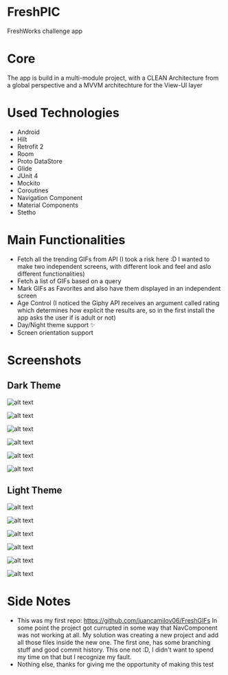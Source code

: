 # FreshPIC
FreshWorks challenge app

# Core
The app is build in a multi-module project, with a CLEAN Architecture from a global perspective and a MVVM architechture for the View-UI layer

# Used Technologies
- Android
- Hilt
- Retrofit 2
- Room
- Proto DataStore
- Glide
- JUnit 4
- Mockito
- Coroutines
- Navigation Component
- Material Components
- Stetho

# Main Functionalities
- Fetch all the trending GIFs from API (I took a risk here :D I wanted to make two independent screens, with different look and feel and aslo different functionalities)
- Fetch a list of GIFs based on a query
- Mark GIFs as Favorites and also have them displayed in an independent screen
- Age Control (I noticed the Giphy API receives an argument called rating which determines how explicit the results are, so in the first install the app asks the user if is adult or not)
- Day/Night theme support ✨
- Screen orientation support

# Screenshots
## Dark Theme

![alt text](https://lh3.googleusercontent.com/QwxDI5kHMGodsHZ45c8LH_5P1yHJhx9iPAudbkKGvaU38m7uIXEtGrLBYOt_7XYxj62mzPuNQx5mbdRnfNuuyw-Pff5wxFxUbCMdAutnZ-yPH_iFMkMzohTDF9gG5Ik5vj_icuMmqSf_PKVLOWIf4fSh3upMsiEwAdXIzqM3R9ODXQjUYVfiLKBOH-K0rubjVNBzzjAdrPj6ZzBmYZXag5aC5Dwcv4VdM4ofi5bNIhN6eViNjRORmFPrde2ulY0RcqT5xqYUPAAgO4yv_ogQ66HWueh-4OGuxn3gfVxRlWXZrVDlAnr4dam3b10xb2C71O5hKsqU4-MML1W2VmCZVdclVlWErdY_A17isOHpJbWTTN2JH49J_Glbq276VxQ6R1G_EYIs2J7iPZoYprb8JOU1DeudiKJAezBGGjw88xVsaY5N7cZ9Yj8y2wWLN8CqfXcEN7ltET4MNNNQLzs00bmhUfYCTqFAxBEhIXiamAElh6KLNFccQyT_BCylXncxccaKR5LhEtHwuNhPr3t6YJP1olgdFtASVHnz7yDlSYYXEgivMZYKn4Ltn5cTdq6sj0U2j2Qk67yRIdC7R5jmW0gwOlp2VGf9u-gWOYamagEKOoRaK3rzsOIteEsSuIE-P69gAYnaF90_AJdVAdExOZt6HsloDJHgzaLl1dEWXaBjosA_UjNqq08ebFQfjaIwiNKzDgGpraqK5NxceB80NNTDabHqUbdR3KRsNq9ImiyaRS9vW4P5SK5NA-5PwFKyT_9DoUi35B9uTZBK-D8o0FiqpE8odqvkp2_P=w401-h866-no?authuser=0)

![alt text](https://lh3.googleusercontent.com/iMgE4DS4dSFrsh4N3_p6KHkXj_35chfK23QqmCXEkBg_LhYF1_yM-OCdnieqqyWovRP1jSDB0NZRYSOogOwykNKVrfL5VlL7-RvfALLYsN8dn137nGaEV9LeZfJ46r_8uAeEG7TwT6bcgV7IbS0f282p9T1dHfcm2Fmn7wPYY9v74GkIdqExwMLWi7QDFIJVWKkAG90v9OGVkNnbjj4J1cdzcotLxZmCnbtnR9jxZuNsHQuhQnAgpsfOTdxli3JauZO-pMI1adrincyZTFVqSK7FcOmdk403ooLReGWmWb_IcuE2bDyPUZtn7eEaSVZteoz4vW0ns4LtkIzdsWSbHUAWWDoUGG7HXbTSOwJKud9qEfWw5j3khqAnWDcngkMYtv_VDW0lp1ZKEV8mBftJavkusQeu_aa5v_wgK5BdVs1kM37JkLhf2IJucq1Wkoxhc1_8VmmUwWJjo6rCjThcL8uMSLSejzvi8sXDv7H3Cdm0ewtcdUu0FFp43fpN16H8dsP5s7AGm-3rCznGoH5S5KQuLIF8csbLCtLuLLJpOU9zDeFIXpEL0aAsjacw0-mflcKu9A26gAoy0lCrqRwqlaNKl6vYQnfIFbgUa0wC0EPzmh8J0X3wV_L47-gu4aZEmmTdN14058afzH9cYHRSz8o5GIM9DKIuzxV7IHQYZZm2hmH1lYe4fA7yimLZAzHZonjUld7j1tdhkZSYqpKxEZK2Rf0lGwxd2yDTogkDGgdceEdyrFEstc1uh59TvomjjuaKYk4qn6lITfHQRHgrcS9C33iyg27jwPsK=w401-h866-no?authuser=0)

![alt text](https://lh3.googleusercontent.com/AJcVPk2ducX1kXM_NOsty4YbloivdBW8NZoVw1dm0Bzfad3gBWl3KoArO1v_41RRpM9_kBKrZABG1J5ttATmN_WPC-4rAu0RwUDio8HnMvjhla5iCCltTCatpxpOu5ir_FLhgXDfMlLt1gXORMi8IKKqr6VdSDLgGrKZ8g1mIMImnqgbDgeT1XBUyATl7BTCCc1BCbPQcjKezhctvmiK754V3S_tL3r8trA4sqSLN1ctDTjMGuVeFsetW5DNu6Dvx7gI-4o8hC_F5DOS8UHT5iSryVNBrxaRImduwDQl4j0bOpRZnE1vfX4WMqf1Q-FV53G8bWaQEX8yg6GQ7QJKjgg076UuiCY_4VAM0Ph0Lr0ZPO6NDwbbn2DECX0h8g6NlJcCac5VZFYAbnVqkX0nkUwX4tdjxLncyD98YM_Q6cBTsI3OllTJ_MEbx4VhUj33_8IRy2npF8nsnEfEaTAAlNnR2VVjwxaHvfJr70sbmklXXEWXFd8X5RAMXjus4MrUKkAvFLCKtAyY0l8P13YCHQHHQkBVR5i5UTRmVb203iok4ZYoksxYEAtxKM4mqwjfBtExAS46VCC9XhImwvnanefLGsqgLeKoDC7Hc7DLrm3FJsZwxM9brMD_wgDg8krZaPFx7xbzab21Yut3-Vxd180izlwod4KFfcxpXPEqPDROq2G73ZAsfg_9I-BXTGCiRk__cEs0VoaTkYDhphI8rVe1SmVhgAvYzCNlsRsCBTwDxyGcGMzUpwjqV3d7nWaZSP0yf3aE-jEh3iTw1oxTFU2YrMT42ginHVDs=w401-h866-no?authuser=0)

![alt text](https://lh3.googleusercontent.com/rVkUVgXOm_Xz53GoN0oRQLcCoqYPeW6v8R4pHjE1ITnUnG2b60zt2IuZfy_4GZatM8JC6Lgg-pSkmxocEKD-xiQqK1H6Q6z_UNrrFGC4BLWUemVXYScxTZ9TaIQZ7vN2XfPlfwvsbS7FkffiZ6D3WP2KuBAW8uyjIanzPTvSCZUhA0pS5hk9UL-417A0bftVOSzMb_LTPnR5uoYXlX307siOCL2XMp_lUoR9OcJO13w-NTzOJew70poHJCdxFXbGYdwcHd4spdE2jgDN0BsDYfZ13mxokUe8oGbDunKjVn76L6d9dRDvE2gnfoDKfEVQPwE6vNv5L10ESqUZW1YU8-8d6PKelLTgW4em9ab3fQXb48SXT2CjFjfDPBLBCWlprQQ173Wv4u50mWyzlLM3oAnfemG5PA6v7Q1mxvOC0nyLRjIukhkbBM3MBHLqJ2QwYzPSFvTkcND7cYj0aMS7ieTippKIz90TwB0G4Z6rtpZS7pfYXVOuKuniI1qpEZscslniJr-lcrdghGsxWsd6EqvE2O1QZGxLWAl-NJIA2x4KYLowdcaLHYSFxM028eK5jc37U8htPKb4kGxbKk02EA-VasPDHGuEa1SGkJDFaqbzshC6IvQ8sdt53_p18pMiEd2QIbemYvIW4avzh31KnFtu_FYZlAPxl2uloXeNs1k17mBWG0Nn5iVrCECAepp9STtItVOZhCQjVTIfLIsEUZPjnMjjCrUMRhPqtwT4XRDZjJ9ftaOIV7j8Wom24KwyxiR2RLelD2fy5cNaE2o7R2o7UDItRJ5g34lq=w401-h866-no?authuser=0)

![alt text](https://lh3.googleusercontent.com/1kc-o9a-SH_BnHAMd51vfJ0X7AuCxjyTjsxKNYpVsJ9zM5yAOBcJKsZc_vhlhQam3fO7iEwNjSDVhoyXfdSnNCEUNAhMF4wttr1_lCcFwaJKOuyKuEH0PiP55ALpi4APvbZi9fSA5wzHk0DQMZVljgDDOR2IBzzk-z3793F8E4ftB4fhSIuHO-w4Wd5DvmOlpueEpL1A1x1tqsLRD-7mhyvV0auTuxKtm8Mbbg024ylF0CsvJuOYR6CVkkdzm3IJ4W8BKmYX0A09rQXloeM6ozhtMcqKUCN8sOsgtxLWZxPi2rD0kTrCw6qHs6XG2gQdZZrse5laSsdwe-GubY59c18or4CnkFanTuAyTn6tmA4QNyPyItG9-TYP06OshN0cBqk991Bj2KXTl-sS8Kd_g0LjuVove4YNjmwGrJJN3bmbN9Vc7UJ5mXiKqM4_1JQds8Z-T6CY9mJhZe3byJ9hy6flc-1JW0h6bkUtGdWvIsYDI7OhFEf8l0hI_b4aqe1KLLLrehZUQ5L7mra00hh02unLGu53M3exeoTB0mFUDw7eMsrSMqnBSFhBiFV5_RdW7ciC4sAdiWM5yO9Ar83VaN-YsCzQuGV9QfTRLmLo5cbywkHjA_GEYg4Tj5D_1a2QHQoq7PshH_U8k5z3NCvHcZINCqWryVuBPJgF_6s5gw1N90hGcGMgAGXoAAkTciTL8G8YY5d_xzxks5Hq-O_iDNwye-IyPc4-GSLVk1fGo9mBfMHMgiSLCMWTmQMmOce0NodUBo0aiRkQIugvFVx4GVtBL8dQwFZRXBQP=w401-h866-no?authuser=0)

![alt text](https://lh3.googleusercontent.com/5oOzXYaclqLHPKJA6LKH6MevmyyqFx1r5LjidmqVl3pJvSQ12Rdj4Ty3BRAGOMYz6RcUnPa_OK-5qzFA1nD2YGJCXVNlvVBO63sQ51XrotjH2q7aXFZepO1EZwTDgUofKI39INR08YANMYpvuAmp7FBa3MgrbvF3eakxBNBB31LwUdPvfvERwu06AXemsULiUB04NgMw0SZm1xaeSCEGW4m_uNk_UhRxCe2KL1Qg8B_nXq2via9l1N92uFA7B3NB1J4Vf-BxMjYjtK-V4hdorDODI6ivrOwer4Yw0m3GFqezc0FtpUosNSiEAGezlYAR8zY8cDkHoIbt8eXP42E97VXY0soPG48A-azGxHmWTHqgoFCFpIxBCQYCKeYkUzUj2xqCFOO6zz4WSybDr1ghBfv8gM_gZSf4eqn5B1LCD4_MCFf9AyVskqD66aN4bm4DzLbWqTAVauw2jFakEp8Fm9k7H0dHtpOpcYpjkOH1w7Sm8Hi6VnsvQltyU1-IxeHCpZ9IbgZQ0SBkRq4DaK5JXbGcJhO1Q21sQ58XsHM7U0aJOiFW8QcaCEXM9h1XmyYd6BlC1sMdsObY01fpsB8H6Z7WN859jqg-PkL8DyirfRRD0xUPmu8gDq61nGRVeo3N2EMHZXoZ7CCdDNgamrQqOkuxeMJwzh3fCVjgprUv_7RIB9BQniSn4raYd6JFr8t2_630mLObLGl2fd6kdTEP1vEc0B4jfNAlobzFkgDkii1WFpAZLG5dBd6zZi7FHyGzl4JrsoTCm8sqS2EqspYdUfmyCUYK6UHYWQ55=w401-h866-no?authuser=0)

## Light Theme

![alt text](https://lh3.googleusercontent.com/51IntZSfNS8PA_1MXhxnN_G_1fdFbeGbZaoB8luw2s1HjrBk_CoRANTONpNwOFeEcDCOEvtzwDjPjsUUniDqQD3-td3PlQy5R3e4NHcZEYsMedxpeYb0YmC6AayB2VjMBgtrN1GHMo1W0o8cuVQb8lINLfUHINGmvnpeUJo-M-6uvoMyazJBMZyjaNGZUZSqewVL1ThXS9ANu0_j5x-U8_rEy4Mtyn7YUXqQR2EbM1Jjr7VICBXVazwoYWnQBQdTk-w8QmiRLU_1i1Y8V0Jb48493BM79dSLgPZs8kEas1dCav9y6Qmgu-4Jwl23TSLRC7N_lV3xjk14jMxZ9JMWVY0C2RHcMdm3QDvyE2x3CFWYkX_tYEJFmxUXKM5Vl7hOyHmtIcx3sr72KSL_sH4TbtNnl9nYlQQoHU31TzTb57_IjPdeZ0qYeM9hEtIOqCMUraLPWZUS8xYgotkpxRywX3f9tAEevdFoZJaFE_k_s_iMNjVD8SdMV0GLsCcV10930qBroXPWZZB2iCXdX9UQBiqh4g7e1Df0C0FCemr5USK6iRMq9O6zAp4Ah6prCxjkiFBSOtpglEX7M6epXrCSl-6W2OFd_j8wJboKWFXHXuZZ6oXWsBAn_5QURoxMdcCkZgGr6HRlI_avlpKgH-WYgZYDoM32Ga6a1AiJ02HZxKQECpa5WTwfT7G-AJdORSkUGjnUmYp3bYgZXTLA5RaMj4F-Sf7n7JDYkkzOS2wEh0edFI9ZOnaNGPimOs2hAN7LWBW0tmo8S9LUXSSi7mH7J5KuiNTbp0CyzBdo=w401-h866-no?authuser=0)

![alt text](https://lh3.googleusercontent.com/ZldXX69ANjIrHNXg0awXHEiO_uisRirpppK8I6twTBKYOBLXOh3fb6WP4o2phHF_3C_ovlNVW30JU4zRP0uiQKWpJU5DW5xbd024RDbOfdNq0GeosyBfbsNNO1n9vJwgRWo5tQEdg1Sa6-dtYphpjvtfBnW10A3qzsSd7FzPCTgw4Y1GHBjG2bF-Y-O84jld1krS-55vQSZZsCpx6rrQYS3cC1sBETuQCV6KI4XwHbtfErhV6_DP3apUirt0gCQ5oObhQRl0xweRfKHNur9jLJDpGa9DaBhT8RdcKBexIw4ZyJGIhOYfKF0eOwwbl9FGR0DoRljykfQhS2mxAVF4_ZM7kwYgKINLROgtz3UlnwfeeJYqeiWcHa00QmvKjLBbz8mi_449T1uyZ-7MNviIsDbaE2Lrpcaf0wNByiGYMLR-rAkephxATtmbTRtRWBpakVoRJYl8gHbtCRRzYj0ZWx91U8pGaPNyGPJUaTBAGqv6iH1-XcSDUpDHF_pDEKjQhnsPHfc9YV_2ITKsNED2TzjuYvW9y1LpPZmcGwmTcSOnwi-STfy_eje2sQIpLXsZW0XuuXlSbKVmjcI0ye6c4Lko9FBjhpuysJMOWdI3MIdSjWPPkqSm6608lL2Uuy9_N2TD4t6roftuJJKKr1DMbxeaxrXYX1s3cx2rl0jEzS44qTVOqtU9gihYxB1qtSoOg8GiXTXhM-FiV3-V-kX1DvP6NBRHVWZbtEoE4cmIdK9FthRxNf1AI8tkFP0gvJyL1gmhzGim2FUv6PqM_GdMj7jj7NroKYi9XW42=w401-h866-no?authuser=0)

![alt text](https://lh3.googleusercontent.com/V-8kQzpit1XXKRD2QpNWIAQNr_QdMayKeI_VkzZRChZgZ0YzCHjquU_Ouqe23cmyIrMRFlAdJbgQOW1BAinV8oRq7gfj6z7f2QROy9T_-SOppk185aE4K6yYggo9xBLgwEWT0tsqwr1ZZvvYJYCM0GJ0moFjf2aDZJN6xrLHx70zJ_B8Xmh68ZijtckE7Ip0Rp1qOyEK05H0LomqdkRd5QTdCWzfXzliD3deCWSvhY97FU8h514M4TIxsP7IuVCKfGYNNsDPaOLdRa3SbMl-9AO0W0kvD4eK9cBSQBxqDZNmS6lTPVa39iiYJ71sLh6VtvLXRm0j8pNnXDn42xa4aggzomdYLcorkjiM5NcfrOL3H3wTbgwkgv93YHwh3NIWVy6muKMkyJpblQ84csurA9M44cXuoqFTbTEeRA7vZKVYWxJw57ViYHYXtxDZs3oIAaFbcZ05ESZi047vmSHv0UrHURzaBpYyB_39DR8x7Qgiu0U83TsusRkRBVfakAd0YEtqFLRuU10mSldsizew0BXqhZDc0UXXAuLwgsqofS4eHOzsrkJfN6IszvbUoX_8eofV45ROqg-84CFKAjKLoV_wFTD8k8t12Tq_2qJ-nKrjZup8shBqiX3l6jYtQXXl5JCigfibIKEe1IY5344TR92Jpq1CwAn8VfbbqP6teMp-1r-Hg5EaiMw2-pvr0aLLluQEDw-oPxDlrBdViL4_X-x0KoQPpW9MSwTH8FLcTuzR2wfKQVYxr8qJ-kMVkKeTm6ZLaZ2yduD4_hYVB7jLEM-4_1Xiyr8uoXTz=w401-h866-no?authuser=0)

![alt text](https://lh3.googleusercontent.com/h58p6JEsXpijvdZiw13UUAwTmmmebPEHYdWMnx5WPQY2huxjyGPLFJ5SwgAgkcJ6zfCt0yjLCfbCLmrjh5_hfIVAQMeWz0JyauDQnX4y5dPY06fImKK6dnshF4B1GxaCH_14n2mp80QrR3vpIkZJKKmnVCTGpTyAqsXjkEnlMoeM7kDDxlZ8mpLZB7Nbu2EmJRdVwlOQPUgQi01_NWjH_qOXijbIbYkNEV5Ad8k5grWMn8sx2tqOw7LzbahsmU5UexJo3v8bnvdMZCIA7dcWnN3zhNTzFPnB49wJxQCgfDS6JUTk1Ivzg9lsVbAwdXUp6AR4F-cnFP6fDfwx1sK0Eytutif7Itj9JkV6ChQFFCjRob2ucy5ZCNwvIiVi3PY_1JVh9HLrRTLSqeIWKPRX-7RB6DqsRtJ4vAsI4xR31MzZAYgmRK2Ia_cz5DrZI6CLuWU5aDnEvNQe8FbelB6l33lQ2ww5Cf60M9LEEbVS-YZFVcd-xRsNJZO_NxA7QuNFHlq22UFB441RpDHhlPqGGNbRTOCzfBr_MrdqRiDOFL56_XID0Vx_aJDnnSbsRHWuA4EDYjPF2l-_6YNXULq6DO4cJkhy95pDNM03BE9nCFWXSZxcaA4KFNOMs23n8JgvctHCP1XhpVzXgkebMBJYeYBpGm2gbX0HhnP8UhOmZgSVk5yHTrdkzlFDmhhO8gN0LqJs89CdCWGzDSIAPnA6PX66hHEY-H6RRGqQ-BG1ZOeyy5aHg4Uy7_s9WVWUhvqRwWhuI8FFBiZWJc-6D0iRpvT5-3W__jBwgeZs=w401-h866-no?authuser=0)

![alt text](https://lh3.googleusercontent.com/Z78g7fF9lHsNu3X-b3geZHMCh5tpFPRuIM5YRzK3M5tNZPCLqnw_Y6ALG-Y6kHn3L5vGAM7sfODa-AQSa7ep1Hd65wjlly5_61ofpFZ9G_ZcfT__hTGUigmTXAS_m2l6xFj1GMvbhqR81yyFy7s1f48KIoqEpcolB_Xzx-9QT3ADWpmlxxnzCimaQrmQMn78mu5u4Tphj-zfT_UoSUj84S5x_3v1YzkHXWHURgKYvAistqpPjkuKjUKTXrDtcVQGBWAmMb4U1hRbNimpweTr32MT5FF8z6bkUOiyo33oXn_GbUDld2psLuvM8k12-iraYg2fflegKf-o3HlcYkkh_Ansk3BAB9KGlOXqjx86SDRkA6OtTYUHdEHygepCau0e3fd1-eCW4xDryCPrSe2JYOnLPYLpqEpL4H1c0bT6YQkwizU-gqi80ymoYVC37W6vIq9scTbpTCfZrObadfnqf4VQnyJ_YLReeCjKON6KUsx2NSn-FcZ_Ozw0yfd1mxn0mrJRvO55eRq5DyG7222pt1UBbg29HfWlCc7N45D_ol_Q-lR4dNPECRb5I_ULigfOacu643dFyYRYdk_tVsTuk8BgUvJGqWFIPbrluop7nIkMPt_oemnNBh5tv4V7VFVx2KSqIOI0nsZgbN6StaDhmP93q0dNxsSLeEis7YPLk3Y7-G3LUrO3y7WVjLx190PPPC0KkG9ipM0yf89c3bn40PpG1GXMRoQPeQlpfOu4Vk13gPtoLl5pu3mQYOweMY9S9MB1lX-7nQx-q3TicX1N_xFYqQ-ck2Pqr20f=w401-h866-no?authuser=0)

![alt text](https://lh3.googleusercontent.com/ihGXosrnWc3eyFEqjfy6VhZi4nKEV31Gp2q6uZC6XtzKJmqjySd_SfZ7qt4ggDaEFn5SmdbvI_bNRNrbip41l9y55Pqaf-dJE7rX48UuvMgLcQxeTVapp4AFOfbGZl5_y3yz-AN1QmXICay22EbCgvT6YtbsJVlvK7EZy9MkazE8SZCoMHWFLFtE-nOqELH6_9GBbjLWvg0aqAehITap6ZEDwnOSa_dHWtqZYwbDoYv6GVy_3U5n7Jmu_z84NlcGPlDK7SLF3LSILmTGZZovENXxiOzavJUJH68Uuaj_d7Bibe2S44iLAnQuvoCvPZ8hVO0-RyQHaVGDM2fa25748MDijlBKR42MAXdA_S2mvJh946bMUeguwRZ2Ztu5X01F-5xBHdVtQDcyhzhqWk59WwjDLV0mMzb-uD8apVPkQU2-gfp0l-feLe7CBSgMJrs-Ox1o8a-PF_4pGOQ9SzmhQsOK7U0k_nSXzt3Fi9pFQ7sKhCrHnhT2FWO_uyKtR4Ga_dLCI0oYfmt2vgDl-s9r5ZMDh2zgX2RAegj394xglF54WOo0YFi4ruhITlt-xmts4UromsrOJ3QoUqtJCfHzLQkivdhoki2thLKfQl1s6xNJ0yjvyWvHiqJCwxGN24c8p5ZklYFykic_WuGHHrJe2T55yzOY1CzawNkd7x8UOR1i8he-Ri4I5NJz2jZ6nGdhP7XsPW3t5Wba87Y8nyc7G1D-oexqq1Fc0MEZq_G67tmIfeAAP-tw61fDQsluWUEgvVpkL3tV7sVBYLEIjm2GfYXxg7TDqWAdB00X=w401-h866-no?authuser=0)

# Side Notes
- This was my first repo: https://github.com/juancamilov06/FreshGIFs In some point the project got currupted in some way that NavComponent was not working at all. My solution was creating a new project and add all those files inside the new one. The first one, has some branching stuff and good commit history. This one not :D, I didn't want to spend my time on that but I recognize my fault.
- Nothing else, thanks for giving me the opportunity of making this test
